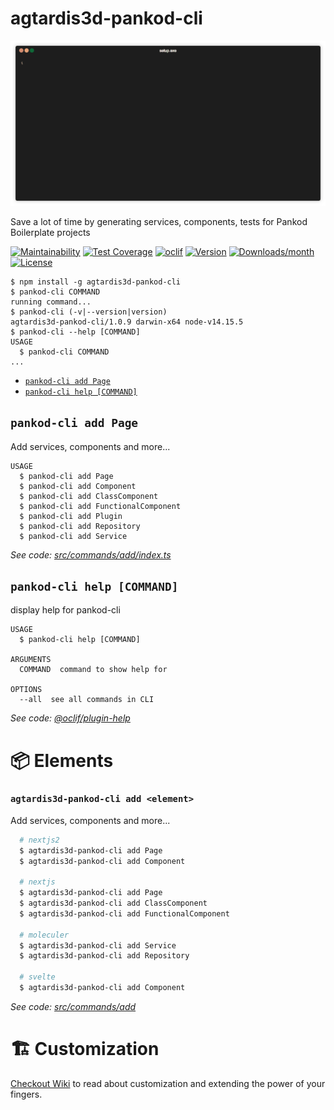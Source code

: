 agtardis3d-pankod-cli
==================

<p align="center">
  <img src="./cover.gif" />
</p>

Save a lot of time by generating services, components, tests for Pankod Boilerplate projects

[![Maintainability](https://api.codeclimate.com/v1/badges/2c2209c30b0d428bab96/maintainability)](https://codeclimate.com/github/pankod/pankod-cli/maintainability)
[![Test Coverage](https://api.codeclimate.com/v1/badges/2c2209c30b0d428bab96/test_coverage)](https://codeclimate.com/github/pankod/pankod-cli/test_coverage)
[![oclif](https://img.shields.io/badge/cli-oclif-brightgreen.svg)](https://oclif.io)
[![Version](https://img.shields.io/npm/v/@pankod/pankod-cli.svg)](https://npmjs.org/package/@pankod/pankod-cli)
[![Downloads/month](https://img.shields.io/npm/dm/@pankod/pankod-cli.svg)](https://npmjs.org/package/@pankod/pankod-cli)
[![License](https://img.shields.io/npm/l/@pankod/pankod-cli.svg)](https://github.com/Pankod/pankod-cli/blob/master/package.json)

<!-- usage -->
```sh-session
$ npm install -g agtardis3d-pankod-cli
$ pankod-cli COMMAND
running command...
$ pankod-cli (-v|--version|version)
agtardis3d-pankod-cli/1.0.9 darwin-x64 node-v14.15.5
$ pankod-cli --help [COMMAND]
USAGE
  $ pankod-cli COMMAND
...
```
<!-- usagestop -->
<!-- commands -->
* [`pankod-cli add Page`](#pankod-cli-add-page)
* [`pankod-cli help [COMMAND]`](#pankod-cli-help-command)

## `pankod-cli add Page`

Add services, components and more...

```
USAGE
  $ pankod-cli add Page
  $ pankod-cli add Component
  $ pankod-cli add ClassComponent
  $ pankod-cli add FunctionalComponent
  $ pankod-cli add Plugin
  $ pankod-cli add Repository
  $ pankod-cli add Service
```

_See code: [src/commands/add/index.ts](https://github.com/Pankod/pankod-cli/blob/v1.0.9/src/commands/add/index.ts)_

## `pankod-cli help [COMMAND]`

display help for pankod-cli

```
USAGE
  $ pankod-cli help [COMMAND]

ARGUMENTS
  COMMAND  command to show help for

OPTIONS
  --all  see all commands in CLI
```

_See code: [@oclif/plugin-help](https://github.com/oclif/plugin-help/blob/v2.2.3/src/commands/help.ts)_
<!-- commandsstop -->
# :package: Elements

### `agtardis3d-pankod-cli add <element>`

Add services, components and more...

```sh
  # nextjs2
  $ agtardis3d-pankod-cli add Page
  $ agtardis3d-pankod-cli add Component

  # nextjs
  $ agtardis3d-pankod-cli add Page
  $ agtardis3d-pankod-cli add ClassComponent
  $ agtardis3d-pankod-cli add FunctionalComponent

  # moleculer  
  $ agtardis3d-pankod-cli add Service
  $ agtardis3d-pankod-cli add Repository

  # svelte
  $ agtardis3d-pankod-cli add Component
```

_See code: [src/commands/add](https://github.com/Pankod/pankod-cli/blob/v0.3.3/src/commands/add/index.ts)_
<!-- elementsstop -->
<!-- customization -->
# :building_construction: Customization

[Checkout Wiki](https://github.com/pankod/pankod-cli/wiki) to read about customization and extending the power of your fingers.
<!-- customization -->
